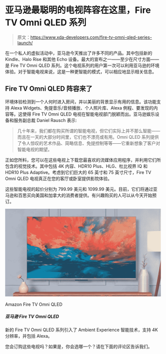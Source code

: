 # 亚马逊最聪明的电视阵容在这里，Fire TV Omni QLED 系列

> 原文：<https://www.xda-developers.com/fire-tv-omni-qled-series-launch/>

在一个私人的虚拟活动中，亚马逊今天推出了许多不同的产品。其中包括新的 Kindle、Halo Rise 和其他 Echo 设备。最大的宣布之一——至少在尺寸方面——是 Fire TV Omni QLED 系列。这个电视系列的用户第一次可以利用亚马逊的环境体验。对于智能电视来说，这是一种更智能的模式，可以相应地显示相关信息。

## Fire TV Omni QLED 阵容来了

环境体验检测到一个人何时进入房间，并以美丽的背景显示有用的信息。该功能支持 Alexa Widgets、免提音乐/音频播放、个人照片库、Alexa 例程、要发现的内容等。这使得 Fire TV Omni QLED 电视在智能电视部门脱颖而出。亚马逊娱乐设备和服务副总裁 Daniel Rausch 表示:

> 几十年来，我们都在购买所谓的智能电视，但它们实际上并不那么智能——而且在一天的大部分时间里，它们也不漂亮或有用。Omni QLED 系列提供了令人惊叹的艺术作品、简略信息、免提控制等等——它重新想象了客户对智能电视的期望。

正如您所料，您可以在这些电视上下载您最喜欢的流媒体应用程序，并利用它们所包含的视觉技术。其中包括 4K 内容、HDR10 Plus、HLG、杜比视界 IQ 和 HDR10 Plus Adaptive。考虑到它们巨大的 65 英寸和 75 英寸尺寸，Fire TV Omni QLED 电视真正在您的客厅或卧室提供影院体验。

这些智能电视的起价分别为 799.99 美元和 1099.99 美元。目前，它们将通过亚马逊和百思买向美国和加拿大的消费者提供。有兴趣购买的人可以从今天开始预订。

 <picture>![The new Fire TV Omni QLED lineup introduces the Ambient Experience smart technology, supports 4K resolutions, and includes Alexa.](img/f56c8e6e59139b07b24b930c1a79844d.png)</picture> 

Amazon Fire TV Omni QLED

##### 亚马逊 Fire TV Omni QLED

新的 Fire TV Omni QLED 系列引入了 Ambient Experience 智能技术，支持 4K 分辨率，并包括 Alexa。

您会订购这些电视吗？如果是，你会选哪一个？请在下面的评论区告诉我们。